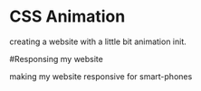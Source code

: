 # CSS Animation

creating a website with a little bit animation init.

#Responsing my website

making my website responsive for smart-phones
